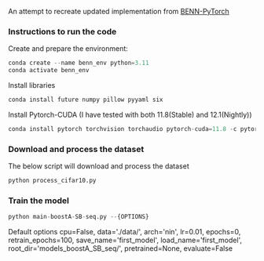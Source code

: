 An attempt to recreate updated implementation from [BENN-PyTorch](https://github.com/XinDongol/BENN-PyTorch/tree/master)

### Instructions to run the code

Create and prepare the environment:

```python
conda create --name benn_env python=3.11
conda activate benn_env
```
Install libraries

```python
conda install future numpy pillow pyyaml six
```

Install Pytorch-CUDA (I have tested with both 11.8(Stable) and 12.1(Nightly))

```python
conda install pytorch torchvision torchaudio pytorch-cuda=11.8 -c pytorch -c nvidia
```

### Download and process the dataset

The below script will download and process the dataset

```python
python process_cifar10.py
```

### Train the model

```python
python main-boostA-SB-seq.py --{OPTIONS}
```

Default options 
cpu=False, data='./data/', arch='nin', lr=0.01, epochs=0, retrain_epochs=100, save_name='first_model', load_name='first_model', root_dir='models_boostA_SB_seq/', pretrained=None, evaluate=False